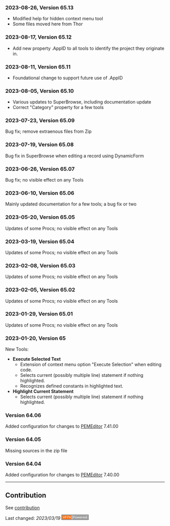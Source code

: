 ### 2023-08-26, Version 65.13
* Modified help for hidden context menu tool
* Some files moved here from Thor

### 2023-08-17, Version 65.12
* Add new property .AppID to all tools to identify the project they originate in.

### 2023-08-11, Version 65.11
* Foundational change to support future use of .AppID

### 2023-08-05, Version 65.10
* Various updates to SuperBrowse, including documentation update
* Correct "Category" property for a few tools

### 2023-07-23, Version 65.09
Bug fix; remove extraenous files from Zip

### 2023-07-19, Version 65.08
Bug fix in SuperBrowse when editing a record using DynamicForm

### 2023-06-26, Version 65.07
Bug fix; no visible effect on any Tools

### 2023-06-10, Version 65.06
Mainly updated documentation for a few tools; a bug fix or two

### 2023-05-20, Version 65.05
Updates of some Procs; no visible effect on any Tools

### 2023-03-19, Version 65.04
Updates of some Procs; no visible effect on any Tools

### 2023-02-08, Version 65.03
Updates of some Procs; no visible effect on any Tools

### 2023-02-05, Version 65.02
Updates of some Procs; no visible effect on any Tools

### 2023-01-29, Version 65.01
Updates of some Procs; no visible effect on any Tools

### 2023-01-20, Version 65
New Tools:
* **Execute Selected Text**
    * Extension of context menu option "Execute Selection" when editing code.
    * Selects current (possibly multiple line) statement if nothing highlighted.
    * Recognizes defined constants in highlighted text.
* **Highlight Current Statement**
    * Selects current (possibly multiple line) statement if nothing highlighted.

### Version 64.06
Added configuration for changes to [PEMEditor](https://github.com/VFPX/PEMEditor) 7.41.00

### Version 64.05
Missing sources in the zip file

### Version 64.04
Added configuration for changes to [PEMEditor](https://github.com/VFPX/PEMEditor) 7.40.00

----
## Contribution
See [contribution](./.github/CONTRIBUTING.md)

Last changed: _2023/03/19_ ![Picture](./docs/images/vfpxpoweredby_alternative.gif)